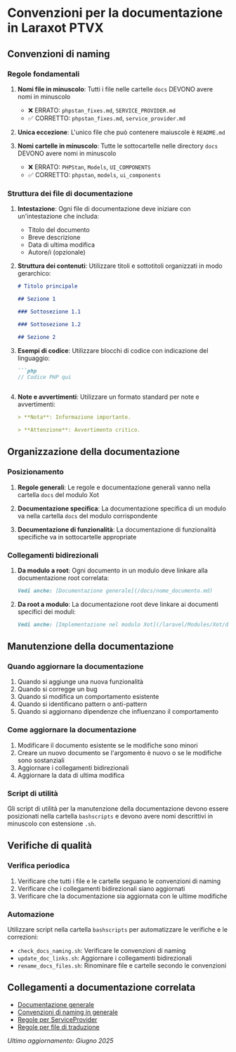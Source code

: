 # Convenzioni per la documentazione in Laraxot PTVX

## Convenzioni di naming

### Regole fondamentali
1. **Nomi file in minuscolo**: Tutti i file nelle cartelle `docs` DEVONO avere nomi in minuscolo
   - ❌ ERRATO: `phpstan_fixes.md`, `SERVICE_PROVIDER.md`
   - ✅ CORRETTO: `phpstan_fixes.md`, `service_provider.md`

2. **Unica eccezione**: L'unico file che può contenere maiuscole è `README.md`

3. **Nomi cartelle in minuscolo**: Tutte le sottocartelle nelle directory `docs` DEVONO avere nomi in minuscolo
   - ❌ ERRATO: `PHPStan`, `Models`, `UI_COMPONENTS`
   - ✅ CORRETTO: `phpstan`, `models`, `ui_components`

### Struttura dei file di documentazione
1. **Intestazione**: Ogni file di documentazione deve iniziare con un'intestazione che includa:
   - Titolo del documento
   - Breve descrizione
   - Data di ultima modifica
   - Autore/i (opzionale)

2. **Struttura dei contenuti**: Utilizzare titoli e sottotitoli organizzati in modo gerarchico:
   ```markdown
   # Titolo principale
   
   ## Sezione 1
   
   ### Sottosezione 1.1
   
   ### Sottosezione 1.2
   
   ## Sezione 2
   ```

3. **Esempi di codice**: Utilizzare blocchi di codice con indicazione del linguaggio:
   ```markdown
   ```php
   // Codice PHP qui
   ```
   ```

4. **Note e avvertimenti**: Utilizzare un formato standard per note e avvertimenti:
   ```markdown
   > **Nota**: Informazione importante.
   
   > **Attenzione**: Avvertimento critico.
   ```

## Organizzazione della documentazione

### Posizionamento
1. **Regole generali**: Le regole e documentazione generali vanno nella cartella `docs` del modulo Xot

2. **Documentazione specifica**: La documentazione specifica di un modulo va nella cartella `docs` del modulo corrispondente

3. **Documentazione di funzionalità**: La documentazione di funzionalità specifiche va in sottocartelle appropriate

### Collegamenti bidirezionali
1. **Da modulo a root**: Ogni documento in un modulo deve linkare alla documentazione root correlata:
   ```markdown
   Vedi anche: [Documentazione generale](/docs/nome_documento.md)
   ```

2. **Da root a modulo**: La documentazione root deve linkare ai documenti specifici dei moduli:
   ```markdown
   Vedi anche: [Implementazione nel modulo Xot](/laravel/Modules/Xot/docs/nome_documento.md)
   ```

## Manutenzione della documentazione

### Quando aggiornare la documentazione
1. Quando si aggiunge una nuova funzionalità
2. Quando si corregge un bug
3. Quando si modifica un comportamento esistente
4. Quando si identificano pattern o anti-pattern
5. Quando si aggiornano dipendenze che influenzano il comportamento

### Come aggiornare la documentazione
1. Modificare il documento esistente se le modifiche sono minori
2. Creare un nuovo documento se l'argomento è nuovo o se le modifiche sono sostanziali
3. Aggiornare i collegamenti bidirezionali
4. Aggiornare la data di ultima modifica

### Script di utilità
Gli script di utilità per la manutenzione della documentazione devono essere posizionati nella cartella `bashscripts` e devono avere nomi descrittivi in minuscolo con estensione `.sh`.

## Verifiche di qualità

### Verifica periodica
1. Verificare che tutti i file e le cartelle seguano le convenzioni di naming
2. Verificare che i collegamenti bidirezionali siano aggiornati
3. Verificare che la documentazione sia aggiornata con le ultime modifiche

### Automazione
Utilizzare script nella cartella `bashscripts` per automatizzare le verifiche e le correzioni:
- `check_docs_naming.sh`: Verificare le convenzioni di naming
- `update_doc_links.sh`: Aggiornare i collegamenti bidirezionali
- `rename_docs_files.sh`: Rinominare file e cartelle secondo le convenzioni

## Collegamenti a documentazione correlata

- [Documentazione generale](../../../docs/documentation_rules.md)
- [Convenzioni di naming in generale](../../../docs/naming_conventions.md)
- [Regole per ServiceProvider](../../IndennitaCondizioniLavoro/docs/service_provider.md)
- [Regole per file di traduzione](../../../.cursor/rules/translation_files_rules.mdc)

*Ultimo aggiornamento: Giugno 2025*